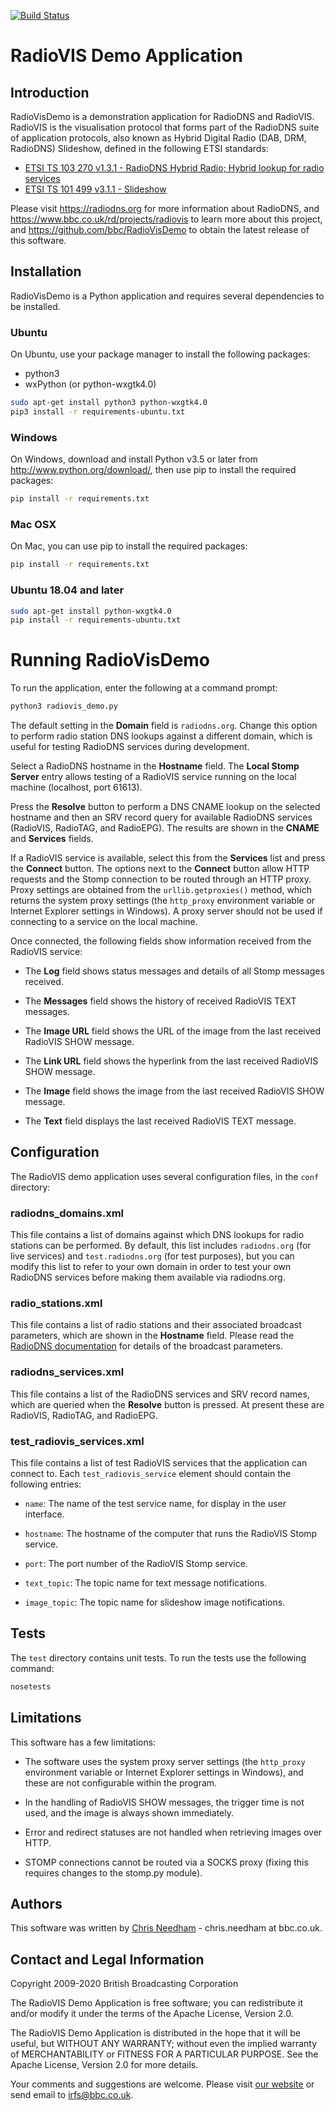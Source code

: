 [![Build Status](https://travis-ci.org/bbc/RadioVisDemo.svg?branch=master)](https://travis-ci.org/bbc/RadioVisDemo)

# RadioVIS Demo Application

## Introduction

RadioVisDemo is a demonstration application for RadioDNS and RadioVIS. RadioVIS
is the visualisation protocol that forms part of the RadioDNS suite of
application protocols, also known as Hybrid Digital Radio (DAB, DRM, RadioDNS)
Slideshow, defined in the following ETSI standards:

* [ETSI TS 103 270 v1.3.1 - RadioDNS Hybrid Radio; Hybrid lookup for radio services](https://www.etsi.org/deliver/etsi_ts/103200_103299/103270/01.03.01_60/ts_103270v010301p.pdf)
* [ETSI TS 101 499 v3.1.1 - Slideshow](http://www.etsi.org/deliver/etsi_ts/101400_101499/101499/03.01.01_60/ts_101499v030101p.pdf)

Please visit <https://radiodns.org> for more information about RadioDNS, and
<https://www.bbc.co.uk/rd/projects/radiovis> to learn more about this project,
and <https://github.com/bbc/RadioVisDemo> to obtain the latest release of this
software.

## Installation

RadioVisDemo is a Python application and requires several dependencies to be
installed.

### Ubuntu

On Ubuntu, use your package manager to install the following packages:

 * python3
 * wxPython (or python-wxgtk4.0)

```bash
sudo apt-get install python3 python-wxgtk4.0
pip3 install -r requirements-ubuntu.txt
```

### Windows

On Windows, download and install Python v3.5 or later from
<http://www.python.org/download/>, then use pip to install the required
packages:

```bash
pip install -r requirements.txt
```

### Mac OSX

On Mac, you can use pip to install the required packages:

```bash
pip install -r requirements.txt
```

### Ubuntu 18.04 and later

```bash
sudo apt-get install python-wxgtk4.0
pip install -r requirements-ubuntu.txt
```

# Running RadioVisDemo

To run the application, enter the following at a command prompt:

```bash
python3 radiovis_demo.py
```

The default setting in the **Domain** field is `radiodns.org`. Change this option
to perform radio station DNS lookups against a different domain, which is useful
for testing RadioDNS services during development.

Select a RadioDNS hostname in the **Hostname** field. The **Local Stomp Server** entry
allows testing of a RadioVIS service running on the local machine (localhost,
port 61613).

Press the **Resolve** button to perform a DNS CNAME lookup on the selected hostname
and then an SRV record query for available RadioDNS services (RadioVIS, RadioTAG,
and RadioEPG). The results are shown in the **CNAME** and **Services** fields.

If a RadioVIS service is available, select this from the **Services** list and press
the **Connect** button. The options next to the **Connect** button allow HTTP requests
and the Stomp connection to be routed through an HTTP proxy. Proxy settings are
obtained from the `urllib.getproxies()` method, which returns the system proxy
settings (the `http_proxy` environment variable or Internet Explorer settings in
Windows). A proxy server should not be used if connecting to a service on the
local machine.

Once connected, the following fields show information received from the RadioVIS
service:

 * The **Log** field shows status messages and details of all Stomp messages
   received.

 * The **Messages** field shows the history of received RadioVIS TEXT messages.

 * The **Image URL** field shows the URL of the image from the last received
   RadioVIS SHOW message.

 * The **Link URL** field shows the hyperlink from the last received RadioVIS SHOW
   message.

 * The **Image** field shows the image from the last received RadioVIS SHOW message.

 * The **Text** field displays the last received RadioVIS TEXT message.

## Configuration

The RadioVIS demo application uses several configuration files, in the `conf`
directory:

### radiodns_domains.xml

This file contains a list of domains against which DNS lookups
for radio stations can be performed. By default, this list includes
`radiodns.org` (for live services) and `test.radiodns.org` (for test purposes),
but you can modify this list to refer to your own domain in order to test
your own RadioDNS services before making them available via radiodns.org.

### radio_stations.xml

This file contains a list of radio stations and their associated
broadcast parameters, which are shown in the **Hostname** field. Please read
the [RadioDNS documentation](http://radiodns.org/) for details of the
broadcast parameters.

### radiodns_services.xml

This file contains a list of the RadioDNS services and SRV
record names, which are queried when the **Resolve** button is pressed. At
present these are RadioVIS, RadioTAG, and RadioEPG.

### test_radiovis_services.xml

This file contains a list of test RadioVIS services that
the application can connect to. Each `test_radiovis_service` element should
contain the following entries:

 * `name`: The name of the test service name, for display in the user interface.

 * `hostname`: The hostname of the computer that runs the RadioVIS Stomp
   service.

 * `port`: The port number of the RadioVIS Stomp service.

 * `text_topic`: The topic name for text message notifications.

 * `image_topic`: The topic name for slideshow image notifications.

## Tests

The `test` directory contains unit tests. To run the tests use the following
command:

```bash
nosetests
```

## Limitations

This software has a few limitations:

 * The software uses the system proxy server settings (the `http_proxy`
   environment variable or Internet Explorer settings in Windows), and these
   are not configurable within the program.

 * In the handling of RadioVIS SHOW messages, the trigger time is not used,
   and the image is always shown immediately.

 * Error and redirect statuses are not handled when retrieving images over HTTP.

 * STOMP connections cannot be routed via a SOCKS proxy (fixing this requires
   changes to the stomp.py module).

## Authors

This software was written by [Chris Needham](https://github.com/chrisn) - chris.needham at bbc.co.uk.

## Contact and Legal Information

Copyright 2009-2020 British Broadcasting Corporation

The RadioVIS Demo Application is free software; you can redistribute it and/or
modify it under the terms of the Apache License, Version 2.0.

The RadioVIS Demo Application is distributed in the hope that it will be useful,
but WITHOUT ANY WARRANTY; without even the implied warranty of MERCHANTABILITY
or FITNESS FOR A PARTICULAR PURPOSE.  See the Apache License, Version 2.0 for
more details.

Your comments and suggestions are welcome. Please visit
[our website](https://www.bbc.co.uk/rd/projects/radiovis) or send email to
irfs@bbc.co.uk.
